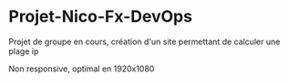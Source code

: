 # Projet-Nico-Fx-DevOps

Projet de groupe en cours, création d'un site permettant de calculer une plage ip

Non responsive, optimal en 1920x1080
